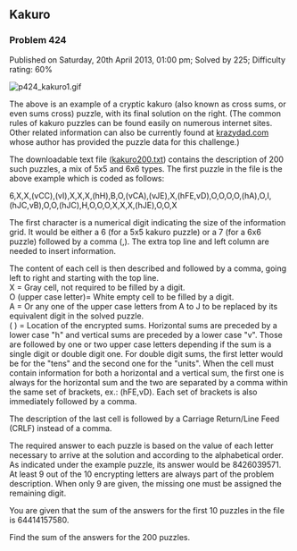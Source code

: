 Kakuro
------

### Problem 424

Published on Saturday, 20th April 2013, 01:00 pm; Solved by 225;
Difficulty rating: 60%

![p424\_kakuro1.gif](project/images/p424_kakuro1.gif)

The above is an example of a cryptic kakuro (also known as cross sums,
or even sums cross) puzzle, with its final solution on the right. (The
common rules of kakuro puzzles can be found easily on numerous internet
sites. Other related information can also be currently found at
[krazydad.com](http://krazydad.com/) whose author has provided the
puzzle data for this challenge.)

The downloadable text file
([kakuro200.txt](project/resources/p424_kakuro200.txt)) contains the
description of 200 such puzzles, a mix of 5x5 and 6x6 types. The first
puzzle in the file is the above example which is coded as follows:

6,X,X,(vCC),(vI),X,X,X,(hH),B,O,(vCA),(vJE),X,(hFE,vD),O,O,O,O,(hA),O,I,(hJC,vB),O,O,(hJC),H,O,O,O,X,X,X,(hJE),O,O,X

The first character is a numerical digit indicating the size of the
information grid. It would be either a 6 (for a 5x5 kakuro puzzle) or a
7 (for a 6x6 puzzle) followed by a comma (,). The extra top line and
left column are needed to insert information.

The content of each cell is then described and followed by a comma,
going left to right and starting with the top line.\
 X = Gray cell, not required to be filled by a digit.\
 O (upper case letter)= White empty cell to be filled by a digit.\
 A = Or any one of the upper case letters from A to J to be replaced by
its equivalent digit in the solved puzzle.\
 ( ) = Location of the encrypted sums. Horizontal sums are preceded by a
lower case "h" and vertical sums are preceded by a lower case "v". Those
are followed by one or two upper case letters depending if the sum is a
single digit or double digit one. For double digit sums, the first
letter would be for the "tens" and the second one for the "units". When
the cell must contain information for both a horizontal and a vertical
sum, the first one is always for the horizontal sum and the two are
separated by a comma within the same set of brackets, ex.: (hFE,vD).
Each set of brackets is also immediately followed by a comma.

The description of the last cell is followed by a Carriage Return/Line
Feed (CRLF) instead of a comma.

The required answer to each puzzle is based on the value of each letter
necessary to arrive at the solution and according to the alphabetical
order. As indicated under the example puzzle, its answer would be
8426039571. At least 9 out of the 10 encrypting letters are always part
of the problem description. When only 9 are given, the missing one must
be assigned the remaining digit.

You are given that the sum of the answers for the first 10 puzzles in
the file is 64414157580.

Find the sum of the answers for the 200 puzzles.
